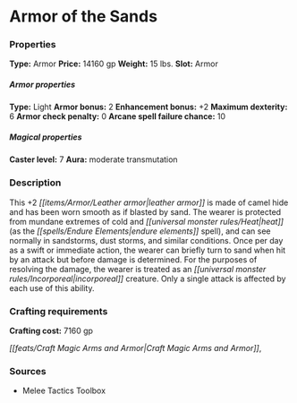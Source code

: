 ﻿---
Title: "Armor of the Sands"
Type: "Armor"
Price: "14160 gp"
Weight: "15 lbs."
Slot: "Armor"
Armor properties Type: "Light"
Armor bonus: "2"
Enhancement bonus: "+2"
Maximum dexterity: "6"
Armor check penalty: "0"
Arcane spell failure chance: "10"
Caster level: "7"
Aura: "moderate transmutation"
Description: |
  "This _+2 leather armor_ is made of camel hide and has been worn smooth as if blasted by sand. The wearer is protected from mundane extremes of cold and heat (as the _endure elements_ spell), and can see normally in sandstorms, dust storms, and similar conditions. Once per day as a swift or immediate action, the wearer can briefly turn to sand when hit by an attack but before damage is determined. For the purposes of resolving the damage, the wearer is treated as an incorporeal creature. Only a single attack is affected by each use of this ability."
Crafting cost: "7160 gp"
Sources: "['Melee Tactics Toolbox']"
---

# Armor of the Sands

### Properties

**Type:** Armor **Price:** 14160 gp **Weight:** 15 lbs. **Slot:** Armor

##### Armor properties

**Type:** Light **Armor bonus:** 2 **Enhancement bonus:** +2 **Maximum dexterity:** 6 **Armor check penalty:** 0 **Arcane spell failure chance:** 10

##### Magical properties

**Caster level:** 7 **Aura:** moderate transmutation

### Description

This +2 _[[items/Armor/Leather armor|leather armor]]_ is made of camel hide and has been worn smooth as if blasted by sand. The wearer is protected from mundane extremes of cold and _[[universal monster rules/Heat|heat]]_ (as the _[[spells/Endure Elements|endure elements]]_ spell), and can see normally in sandstorms, dust storms, and similar conditions. Once per day as a swift or immediate action, the wearer can briefly turn to sand when hit by an attack but before damage is determined. For the purposes of resolving the damage, the wearer is treated as an _[[universal monster rules/Incorporeal|incorporeal]]_ creature. Only a single attack is affected by each use of this ability.

### Crafting requirements

**Crafting cost:** 7160 gp

_[[feats/Craft Magic Arms and Armor|Craft Magic Arms and Armor]]_,

### Sources

* Melee Tactics Toolbox